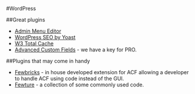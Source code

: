 #WordPress

##Great plugins

* [Admin Menu Editor](https://wordpress.org/plugins/admin-menu-editor/)
* [WordPress SEO by Yoast](https://wordpress.org/plugins/wordpress-seo/)
* [W3 Total Cache](https://wordpress.org/plugins/w3-total-cache/)
* [Advanced Custom Fields](http://www.advancedcustomfields.com) - we have a key for PRO.

##Plugins that may come in handy
* [Fewbricks](https://github.com/fewagency/fewbricks) - in house developed extension for ACF allowing a developer to handle ACF using code instead of the GUI.
* [Fewture](https://github.com/fewagency/fewture) - a collection of some commonly used code.
